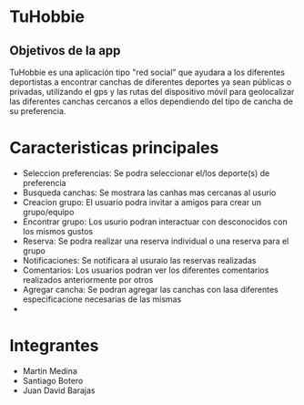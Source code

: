# TuHobbie

## Objetivos de la app
TuHobbie es una aplicación tipo "red social” que ayudara a los diferentes deportistas a encontrar canchas de diferentes deportes ya sean públicas o privadas, utilizando el gps y las rutas del dispositivo móvil para geolocalizar las diferentes canchas cercanos a ellos dependiendo del tipo de cancha de su preferencia.

# Caracteristicas principales
- Seleccion preferencias: Se podra seleccionar el/los deporte(s) de preferencia
- Busqueda canchas: Se mostrara las canhas mas cercanas al usurio
- Creacion grupo: El usuario podra invitar a amigos para crear un grupo/equipo
- Encontrar grupo: Los usurio podran interactuar con desconocidos con los mismos gustos
- Reserva: Se podra realizar una reserva individual o una reserva para el grupo
- Notificaciones: Se notificara al usuraio las reservas realizadas
- Comentarios: Los usuarios podran ver los diferentes comentarios realizados anteriormente por otros
- Agregar cancha: Se podran agregar las canchas con lasa diferentes especificacione necesarias de las mismas
- 
# Integrantes
- Martin Medina
- Santiago Botero
- Juan David Barajas
